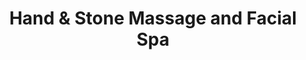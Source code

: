 ---
title: "Hand & Stone Massage and Facial Spa"
url: /alexandria/hand-und-stone-massage-and-facial-spa/
shop: Massage
---